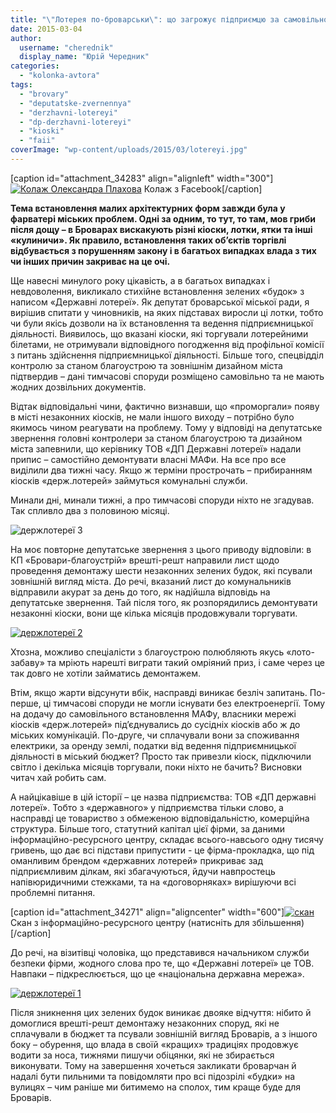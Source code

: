 ```yaml
---
title: "\"Лотерея по-броварськи\": що загрожує підприємцю за самовільно встановлений кіоск?"
date: 2015-03-04
author: 
  username: "cherednik"
  display_name: "Юрій Чередник"
categories: 
  - "kolonka-avtora"
tags: 
  - "brovary"
  - "deputatske-zvernennya"
  - "derzhavni-lotereyi"
  - "dp-derzhavni-lotereyi"
  - "kioski"
  - "faii"
coverImage: "wp-content/uploads/2015/03/lotereyi.jpg"
---
```


\[caption id="attachment\_34283" align="alignleft" width="300"\][![Колаж Олександра Плахова](https://mpz.brovary.org/wp-content/uploads/2015/03/lotereyi.jpg)](https://mpz.brovary.org/wp-content/uploads/2015/03/lotereyi.jpg) Колаж з Facebook\[/caption\]

**Тема встановлення малих архітектурних форм завжди була у фарватері міських проблем. Одні за одним, то тут, то там, мов гриби після дощу – в Броварах вискакують різні кіоски, лотки, ятки та інші «кулиничи». Як правило, встановлення таких об’єктів торгівлі відбувається з порушенням закону і в багатьох випадках влада з тих чи інших причин закриває на це очі.**

Ще навесні минулого року цікавість, а в багатьох випадках і невдоволення, викликало стихійне встановлення зелених «будок» з написом «Державні лотереї». Як депутат броварської міської ради, я вирішив спитати у чиновників, на яких підставах виросли ці лотки, тобто чи були якісь дозволи на їх встановлення та ведення підприємницької діяльності. Виявилось, що вказані кіоски, які торгували лотерейними білетами, не отримували відповідного погодження від профільної комісії з питань здійснення підприємницької діяльності. Більше того, спецвідділ контролю за станом благоустрою та зовнішнім дизайном міста підтвердив – дані тимчасові споруди розміщено самовільно та не мають жодних дозвільних документів.

Відтак відповідальні чини, фактично визнавши, що «проморгали» появу в місті незаконних кіосків, не мали іншого виходу – потрібно було якимось чином реагувати на проблему. Тому у відповіді на депутатське звернення головні контролери за станом благоустрою та дизайном міста запевнили, що керівнику ТОВ «ДП Державні лотереї» надали припис – самостійно демонтувати власні МАФи. На все про все виділили два тижні часу. Якщо ж терміни прострочать – прибиранням кіосків «держ.лотерей» займуться комунальні служби.

Минали дні, минали тижні, а про тимчасові споруди ніхто не згадував. Так спливло два з половиною місяці.

![держлотереї 3](https://mpz.brovary.org/wp-content/uploads/2015/03/derzhlotereyi-3.jpg)

На моє повторне депутатське звернення з цього приводу відповіли: в КП «Бровари-благоустрій» врешті-решт направили лист щодо проведення демонтажу шести незаконних зелених будок, які псували зовнішній вигляд міста. До речі, вказаний лист до комунальників відправили акурат за день до того, як надійшла відповідь на депутатське звернення. Тай після того, як розпорядились демонтувати незаконні кіоски, вони ще кілька місяців продовжували торгувати.

[![держлотереї 2](https://mpz.brovary.org/wp-content/uploads/2015/03/derzhlotereyi-2.jpg)](https://mpz.brovary.org/wp-content/uploads/2015/03/derzhlotereyi-2.jpg)

Хтозна, можливо спеціалісти з благоустрою полюбляють якусь «лото-забаву» та мріють нарешті виграти такий омріяний приз, і саме через це так довго не хотіли займатись демонтажем.

Втім, якщо жарти відсунути вбік, насправді виникає безліч запитань. По-перше, ці тимчасові споруди не могли існувати без електроенергії. Тому на додачу до самовільного встановлення МАФу, власники мережі кіосків «держ.лотерей» під’єднувались до сусідніх кіосків або ж до міських комунікацій. По-друге, чи сплачували вони за споживання електрики, за оренду землі, податки від ведення підприємницької діяльності в міський бюджет? Просто так привезли кіоск, підключили світло і декілька місяців торгували, поки ніхто не бачить? Висновки читач хай робить сам.

А найцікавіше в цій історії – це назва підприємства: ТОВ «ДП державні лотереї». Тобто з «державного» у підприємства тільки слово, а насправді це товариство з обмеженою відповідальністю, комерційна структура. Більше того, статутний капітал цієї фірми, за даними інформаційно-ресурсного центру, складає всього-навсього одну тисячу гривень, що дає всі підстави припустити - це фірма-прокладка, що під оманливим брендом «державних лотерей» прикриває зад підприємливим ділкам, які збагачуються, йдучи навпростець напівюридичними стежками, та на «договорняках» вирішуючи всі проблемні питання.

\[caption id="attachment\_34271" align="aligncenter" width="600"\][![скан](https://mpz.brovary.org/wp-content/uploads/2015/03/skan.jpg)](https://mpz.brovary.org/wp-content/uploads/2015/03/skan.jpg) Скан з інформаційно-ресурсного центру (натисніть для збільшення)\[/caption\]

До речі, на візитівці чоловіка, що представився начальником служби безпеки фірми, жодного слова про те, що «Державні лотереї» це ТОВ. Навпаки – підкреслюється, що це «національна державна мережа».

[![держлотереї 1](https://mpz.brovary.org/wp-content/uploads/2015/03/derzhlotereyi-1.jpg)](https://mpz.brovary.org/wp-content/uploads/2015/03/derzhlotereyi-1.jpg)

Після зникнення цих зелених будок виникає двояке відчуття: нібито й домоглися врешті-решт демонтажу незаконних споруд, які не сплачували в бюджет та псували зовнішній вигляд Броварів, а з іншого боку – обурення, що влада в своїй «кращих» традиціях продовжує водити за носа, тижнями пишучи обіцянки, які не збирається виконувати. Тому на завершення хочеться закликати броварчан й надалі бути пильними та повідомляти про всі підозрілі «будки» на вулицях – чим раніше ми битимемо на сполох, тим краще буде для Броварів.
